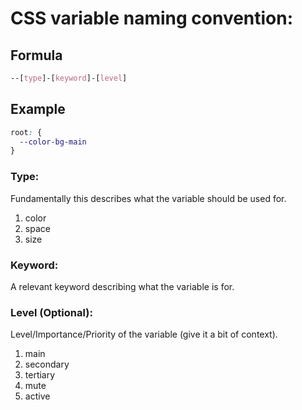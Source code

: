 # CSS variable naming convention:

## Formula

```CSS
--[type]-[keyword]-[level]
```

## Example

```CSS
root: {
  --color-bg-main
}
```

### __Type:__

Fundamentally this describes what the variable should be used for.

1. color
2. space
3. size

### __Keyword:__

A relevant keyword describing what the variable is for.

### __Level (Optional):__

Level/Importance/Priority of the variable (give it a bit of context).

1. main
2. secondary
3. tertiary
4. mute
5. active
